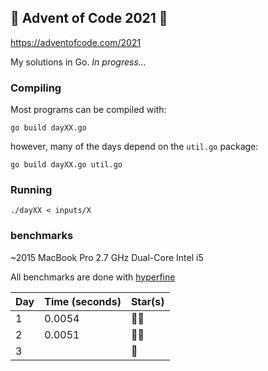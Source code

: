 ## 🎄 Advent of Code 2021 🎄
https://adventofcode.com/2021

My solutions in Go. *In progress...*


### Compiling
Most programs can be compiled with:
```
go build dayXX.go
```
however, many of the days depend on the `util.go` package:
```
go build dayXX.go util.go
```

### Running
```
./dayXX < inputs/X
```


### benchmarks
~2015 MacBook Pro 2.7 GHz Dual-Core Intel i5

All benchmarks are done with [hyperfine](https://github.com/sharkdp/hyperfine)

| Day | Time (seconds) | Star(s) |
|-----|----------------|---------|
| 1   | 0.0054         | 🌟🌟     |
| 2   | 0.0051         | 🌟🌟     |
| 3   |                | 🌟      |

